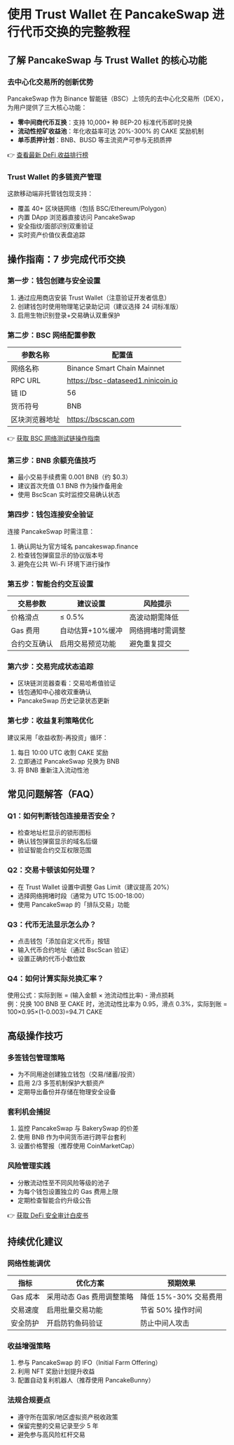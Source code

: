 # 使用 Trust Wallet 在 PancakeSwap 进行代币交换的完整教程

## 了解 PancakeSwap 与 Trust Wallet 的核心功能

### 去中心化交易所的创新优势
PancakeSwap 作为 Binance 智能链（BSC）上领先的去中心化交易所（DEX），为用户提供了三大核心功能：
- **零中间商代币互换**：支持 10,000+ 种 BEP-20 标准代币即时兑换
- **流动性挖矿收益池**：年化收益率可达 20%-300% 的 CAKE 奖励机制
- **单币质押计划**：BNB、BUSD 等主流资产可参与无损质押

👉 [查看最新 DeFi 收益排行榜](https://bit.ly/okx_welcome)

### Trust Wallet 的多链资产管理
这款移动端非托管钱包现支持：
- 覆盖 40+ 区块链网络（包括 BSC/Ethereum/Polygon）
- 内置 DApp 浏览器直接访问 PancakeSwap
- 安全指纹/面部识别双重验证
- 实时资产价值仪表盘追踪

## 操作指南：7 步完成代币交换

### 第一步：钱包创建与安全设置
1. 通过应用商店安装 Trust Wallet（注意验证开发者信息）
2. 创建钱包时使用物理笔记录助记词（建议选择 24 词标准版）
3. 启用生物识别登录+交易确认双重保护

### 第二步：BSC 网络配置参数
| 参数名称       | 配置值                     |
|----------------|--------------------------|
| 网络名称       | Binance Smart Chain Mainnet |
| RPC URL        | https://bsc-dataseed1.ninicoin.io |
| 链 ID          | 56                       |
| 货币符号       | BNB                      |
| 区块浏览器地址 | https://bscscan.com       |

👉 [获取 BSC 网络测试链操作指南](https://bit.ly/okx_welcome)

### 第三步：BNB 余额充值技巧
- 最小交易手续费需 0.001 BNB（约 $0.3）
- 建议首次充值 0.1 BNB 作为操作备用金
- 使用 BscScan 实时监控交易确认状态

### 第四步：钱包连接安全验证
连接 PancakeSwap 时需注意：
1. 确认网址为官方域名 pancakeswap.finance
2. 检查钱包弹窗显示的协议版本号
3. 避免在公共 Wi-Fi 环境下进行操作

### 第五步：智能合约交互设置
| 交易参数       | 建议设置         | 风险提示         |
|----------------|------------------|------------------|
| 价格滑点       | ≤ 0.5%           | 高波动期需降低   |
| Gas 费用       | 自动估算+10%缓冲 | 网络拥堵时需调整 |
| 合约交互确认   | 启用交易预览功能 | 避免重复提交     |

### 第六步：交易完成状态追踪
- 区块链浏览器查看：交易哈希值验证
- 钱包通知中心接收双重确认
- PancakeSwap 历史记录状态更新

### 第七步：收益复利策略优化
建议采用「收益收割-再投资」循环：
1. 每日 10:00 UTC 收割 CAKE 奖励
2. 立即通过 PancakeSwap 兑换为 BNB
3. 将 BNB 重新注入流动性池

## 常见问题解答（FAQ）

### Q1：如何判断钱包连接是否安全？
- 检查地址栏显示的锁形图标
- 确认钱包弹窗显示的域名后缀
- 验证智能合约交互权限范围

### Q2：交易卡顿该如何处理？
- 在 Trust Wallet 设置中调整 Gas Limit（建议提高 20%）
- 选择网络拥堵时段（通常为 UTC 15:00-18:00）
- 使用 PancakeSwap 的「排队交易」功能

### Q3：代币无法显示怎么办？
- 点击钱包「添加自定义代币」按钮
- 输入代币合约地址（通过 BscScan 验证）
- 设置正确的代币小数位数

### Q4：如何计算实际兑换汇率？
使用公式：实际到账 = (输入金额 × 池流动性比率) - 滑点损耗  
例：兑换 100 BNB 至 CAKE 时，池流动性比率为 0.95，滑点 0.3%，实际到账 = 100×0.95×(1-0.003)=94.71 CAKE

## 高级操作技巧

### 多签钱包管理策略
- 为不同用途创建独立钱包（交易/储蓄/投资）
- 启用 2/3 多签机制保护大额资产
- 定期导出备份并存储在物理安全设备

### 套利机会捕捉
1. 监控 PancakeSwap 与 BakerySwap 的价差
2. 使用 BNB 作为中间货币进行跨平台套利
3. 设置价格警报（推荐使用 CoinMarketCap）

### 风险管理实践
- 分散流动性至不同风险等级的池子
- 为每个钱包设置独立的 Gas 费用上限
- 定期检查智能合约升级公告

👉 [获取 DeFi 安全审计白皮书](https://bit.ly/okx_welcome)

## 持续优化建议

### 网络性能调优
| 指标         | 优化方案                   | 预期效果               |
|--------------|--------------------------|------------------------|
| Gas 成本     | 采用动态 Gas 费用调整策略 | 降低 15%-30% 交易费用 |
| 交易速度     | 启用批量交易功能          | 节省 50% 操作时间      |
| 安全防护     | 开启防钓鱼码验证          | 防止中间人攻击         |

### 收益增强策略
1. 参与 PancakeSwap 的 IFO（Initial Farm Offering）
2. 利用 NFT 奖励计划提升收益
3. 配置自动复利机器人（推荐使用 PancakeBunny）

### 法规合规要点
- 遵守所在国家/地区虚拟资产税收政策
- 保留完整的交易记录至少 5 年
- 避免参与高风险杠杆交易
